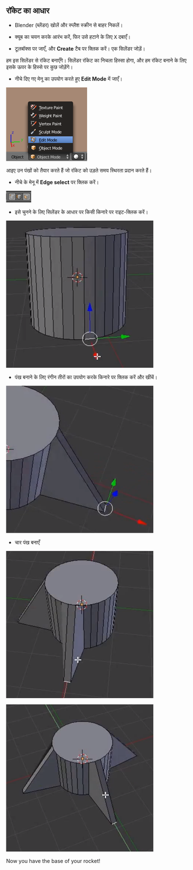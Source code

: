 ## रॉकेट का आधार

+ Blender (ब्लेंडर) खोलें और स्प्लैश स्क्रीन से बाहर निकलें।

+ क्यूब का चयन करके आरंभ करें, फिर उसे हटाने के लिए <kbd>X</kbd> दबाएँ।

+ टूलबॉक्स पर जाएँ, और **Create** टैब पर क्लिक करें। एक सिलेंडर जोड़ें।

हम इस सिलेंडर से रॉकेट बनाएँगे। सिलेंडर रॉकेट का निचला हिस्सा होगा, और हम रॉकेट बनाने के लिए इसके ऊपर के हिस्से पर कुछ जोड़ेंगे।

+ नीचे दिए गए मेनू का उपयोग करते हुए **Edit Mode** में जाएँ।

![संपादन मोड](images/edit-mode.png)

आइए उन पंखों को तैयार करते हैं जो रॉकेट को उड़ते समय स्थिरता प्रदान करते हैं।

+ नीचे के मेनू में **Edge select** पर क्लिक करें।

![एज टूल](images/blender-edge-tool.png)

+ इसे चुनने के लिए सिलेंडर के आधार पर किसी किनारे पर राइट-क्लिक करें।

![किसी एज का चयन करें](images/blender-rocket-fin-1-1.png)

+ पंख बनाने के लिए रंगीन तीरों का उपयोग करके किनारे पर क्लिक करें और खींचें।

![पंख को बाहर खींचें](images/blender-rocket-fin-1-2.png)

+ चार पंख बनाएँ

![एक और पंख बनाएँ](images/blender-rocket-fin-2-1.png)

![Create another fin](images/blender-rocket-fin-3-1.png)

Now you have the base of your rocket!